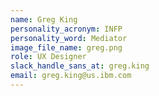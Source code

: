 ```yaml
---
name: Greg King
personality_acronym: INFP
personality_word: Mediator
image_file_name: greg.png
role: UX Designer
slack_handle_sans_at: greg.king
email: greg.king@us.ibm.com
---
```

